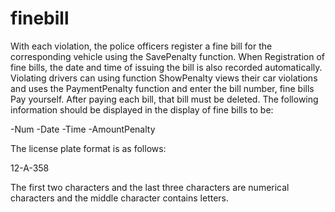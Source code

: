 # finebill
With each violation, the police officers register a fine bill for the corresponding vehicle using the SavePenalty function. When
Registration of fine bills, the date and time of issuing the bill is also recorded automatically. Violating drivers can using function
ShowPenalty views their car violations and uses the PaymentPenalty function and enter the bill number, fine bills
Pay yourself. After paying each bill, that bill must be deleted. The following information should be displayed in the display of fine bills
to be:


-Num 
-Date
-Time
-AmountPenalty

The license plate format is as follows:


12-A-358


The first two characters and the last three characters are numerical characters and the middle character contains letters.
